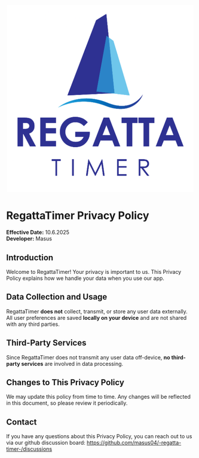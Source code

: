 <h1 align="center">
    <picture>
        <img src="assets/regatta-timer.png" alt="Regatta Timer Logo" width="500"/>
    </picture>
</h1>


# RegattaTimer Privacy Policy

**Effective Date:** 10.6.2025  
**Developer:** Masus  

## Introduction
Welcome to RegattaTimer! Your privacy is important to us. This Privacy Policy explains how we handle your data when you use our app.

## Data Collection and Usage
RegattaTimer **does not** collect, transmit, or store any user data externally. All user preferences are saved **locally on your device** and are not shared with any third parties.

## Third-Party Services
Since RegattaTimer does not transmit any user data off-device, **no third-party services** are involved in data processing.

## Changes to This Privacy Policy
We may update this policy from time to time. Any changes will be reflected in this document, so please review it periodically.

## Contact
If you have any questions about this Privacy Policy, you can reach out to us via our github discussion board: https://github.com/masus04/-regatta-timer-/discussions
